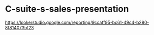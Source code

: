 # C-suite-s-sales-presentation

https://lookerstudio.google.com/reporting/9ccaff95-bc61-49c4-b280-8f814073bf23
